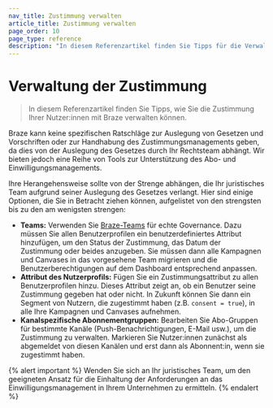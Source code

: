 ```yaml
---
nav_title: Zustimmung verwalten
article_title: Zustimmung verwalten
page_order: 10
page_type: reference
description: "In diesem Referenzartikel finden Sie Tipps für die Verwaltung von Einwilligungen mit Braze."
---
```


# Verwaltung der Zustimmung

> In diesem Referenzartikel finden Sie Tipps, wie Sie die Zustimmung Ihrer Nutzer:innen mit Braze verwalten können.

Braze kann keine spezifischen Ratschläge zur Auslegung von Gesetzen und Vorschriften oder zur Handhabung des Zustimmungsmanagements geben, da dies von der Auslegung des Gesetzes durch Ihr Rechtsteam abhängt. Wir bieten jedoch eine Reihe von Tools zur Unterstützung des Abo- und Einwilligungsmanagements.

Ihre Herangehensweise sollte von der Strenge abhängen, die Ihr juristisches Team aufgrund seiner Auslegung des Gesetzes verlangt. Hier sind einige Optionen, die Sie in Betracht ziehen können, aufgelistet von den strengsten bis zu den am wenigsten strengen:

- **Teams:** Verwenden Sie [Braze-Teams][1] für echte Governance. Dazu müssen Sie allen Benutzerprofilen ein benutzerdefiniertes Attribut hinzufügen, um den Status der Zustimmung, das Datum der Zustimmung oder beides anzugeben. Sie müssen dann alle Kampagnen und Canvases in das vorgesehene Team migrieren und die Benutzerberechtigungen auf dem Dashboard entsprechend anpassen.
- **Attribut des Nutzerprofils:** Fügen Sie ein Zustimmungsattribut zu allen Benutzerprofilen hinzu. Dieses Attribut zeigt an, ob ein Benutzer seine Zustimmung gegeben hat oder nicht. In Zukunft können Sie dann ein Segment von Nutzern, die zugestimmt haben (z.B. `consent = true`), in alle Ihre Kampagnen und Canvases aufnehmen.
- **Kanalspezifische Abonnementgruppen:** Bearbeiten Sie Abo-Gruppen für bestimmte Kanäle (Push-Benachrichtigungen, E-Mail usw.), um die Zustimmung zu verwalten. Markieren Sie Nutzer:innen zunächst als abgemeldet von diesen Kanälen und erst dann als Abonnent:in, wenn sie zugestimmt haben.

{% alert important %}
Wenden Sie sich an Ihr juristisches Team, um den geeigneten Ansatz für die Einhaltung der Anforderungen an das Einwilligungsmanagement in Ihrem Unternehmen zu ermitteln.
{% endalert %}

[1]: {{site.baseurl}}/user_guide/administrative/manage_your_braze_users/teams/
